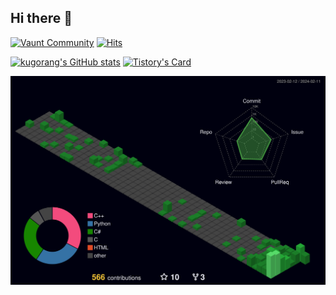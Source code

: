 ## Hi there 👋
[![Vaunt Community](https://api.vaunt.dev/v1/github/entities/kugorang/badges/community)](https://community.vaunt.dev/board/kugorang)
[![Hits](https://hits.seeyoufarm.com/api/count/incr/badge.svg?url=https%3A%2F%2Fgithub.com%2Fkugorang&count_bg=%2379C83D&title_bg=%23555555&icon=&icon_color=%23E7E7E7&title=hits&edge_flat=false)](https://hits.seeyoufarm.com)

[![kugorang's GitHub stats](https://github-readme-stats.vercel.app/api?username=kugorang&count_private=true&show_icons=true&theme=dark&locale=kr)](https://github.com/anuraghazra/github-readme-stats)
[![Tistory's Card](https://github-readme-tistory-card.vercel.app/api?name=kugorang&theme=vue-dark)](https://kugora.ng/33)

![3d-contrib-kugorang](./profile-3d-contrib/profile-night-green.svg)
